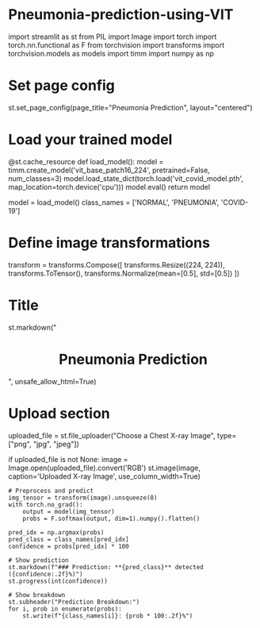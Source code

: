 # Pneumonia-prediction-using-VIT
import streamlit as st
from PIL import Image
import torch
import torch.nn.functional as F
from torchvision import transforms
import torchvision.models as models
import timm 
import numpy as np

# Set page config
st.set_page_config(page_title="Pneumonia Prediction", layout="centered")

# Load your trained model
@st.cache_resource
def load_model():
    model = timm.create_model('vit_base_patch16_224', pretrained=False, num_classes=3)
    model.load_state_dict(torch.load('vit_covid_model.pth', map_location=torch.device('cpu')))
    model.eval()
    return model

model = load_model()
class_names = ['NORMAL', 'PNEUMONIA', 'COVID-19']

# Define image transformations
transform = transforms.Compose([
    transforms.Resize((224, 224)),
    transforms.ToTensor(),
    transforms.Normalize(mean=[0.5], std=[0.5])
])

# Title
st.markdown("<h1 style='text-align: center;'>Pneumonia Prediction</h1>", unsafe_allow_html=True)

# Upload section
uploaded_file = st.file_uploader("Choose a Chest X-ray Image", type=["png", "jpg", "jpeg"])

if uploaded_file is not None:
    image = Image.open(uploaded_file).convert('RGB')
    st.image(image, caption='Uploaded X-ray Image', use_column_width=True)

    # Preprocess and predict
    img_tensor = transform(image).unsqueeze(0)
    with torch.no_grad():
        output = model(img_tensor)
        probs = F.softmax(output, dim=1).numpy().flatten()
    
    pred_idx = np.argmax(probs)
    pred_class = class_names[pred_idx]
    confidence = probs[pred_idx] * 100

    # Show prediction
    st.markdown(f"### Prediction: **{pred_class}** detected ({confidence:.2f}%)")
    st.progress(int(confidence))

    # Show breakdown
    st.subheader("Prediction Breakdown:")
    for i, prob in enumerate(probs):
        st.write(f"{class_names[i]}: {prob * 100:.2f}%")
